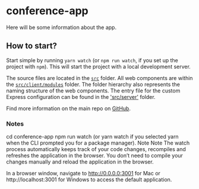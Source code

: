 # conference-app

Here will be some information about the app.

## How to start?

Start simple by running `yarn watch` (or `npm run watch`, if you set up the project with `npm`). This will start the project with a local development server.

The source files are located in the [`src`](./src) folder. All web components are within the [`src/client/modules`](./src/modules) folder. The folder hierarchy also represents the naming structure of the web components. The entry file for the custom Express configuration can be found in the ['src/server'](./src/server) folder.

Find more information on the main repo on [GitHub](https://github.com/muenzpraeger/create-lwc-app).

### Notes

cd conference-app
npm run watch (or yarn watch if you selected yarn when the CLI prompted you for a package manager).
Note
Note
The watch process automatically keeps track of your code changes, recompiles and refreshes the application in the browser. You don’t need to compile your changes manually and reload the application in the browser.

In a browser window, navigate to http://0.0.0.0:3001 for Mac or http://localhost:3001 for Windows to access the default application.
